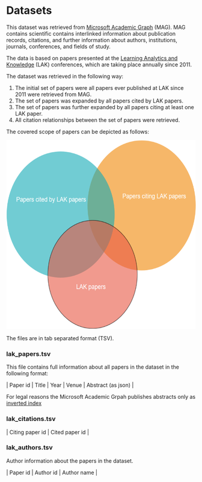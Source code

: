 # Datasets

This dataset was retrieved from [Microsoft Academic Graph](https://www.microsoft.com/en-us/research/project/microsoft-academic-graph/) (MAG). 
MAG contains scientific contains interlinked information about publication records, citations, 
and further information about authors, institutions, journals, conferences, and fields of study. 

The data is based on papers presented at the [Learning Analytics and Knowledge](https://solaresearch.org/events/lak/) (LAK) conferences, 
which are taking place annually since 2011.

The dataset was retrieved in the following way:
1. The initial set of papers were all papers ever published at LAK since 2011 were retrieved from MAG.
2. The set of papers was expanded by all papers cited by LAK papers.
3. The set of papers was further expanded by all papers citing at least one LAK paper.
4. All citation relationships between the set of papers were retrieved. 

The covered scope of papers can be depicted as follows:

<img src="./scope_of_data.png" width="700" height="500">


The files are in tab separated format (TSV).

### lak_papers.tsv
This file contains full information about all papers in the dataset in the following format:

| Paper id | Title | Year | Venue | Abstract (as json) |

For legal reasons the Microsoft Academic Grpah publishes abstracts only as [inverted index](https://en.wikipedia.org/wiki/Inverted_index)

### lak_citations.tsv

| Citing paper id | Cited paper id |


### lak_authors.tsv
Author information about the papers in the dataset.

| Paper id | Author id | Author name |
